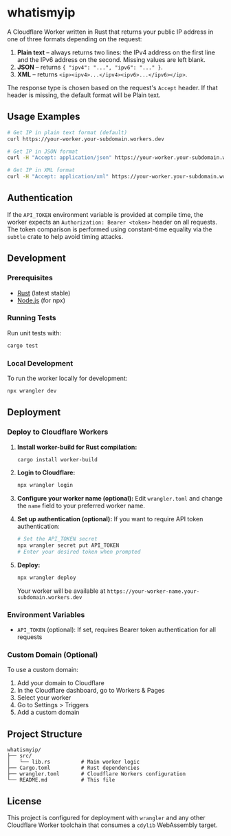 # whatismyip

A Cloudflare Worker written in Rust that returns your public IP address in one of three formats depending on the request:

1. **Plain text** – always returns two lines: the IPv4 address on the first line and the IPv6 address on the second. Missing values are left blank.
2. **JSON** – returns `{ "ipv4": "...", "ipv6": "..." }`.
3. **XML** – returns `<ip><ipv4>...</ipv4><ipv6>...</ipv6></ip>`.

The response type is chosen based on the request's `Accept` header. If that header is missing,
the default format will be Plain text.

## Usage Examples

```bash
# Get IP in plain text format (default)
curl https://your-worker.your-subdomain.workers.dev

# Get IP in JSON format
curl -H "Accept: application/json" https://your-worker.your-subdomain.workers.dev

# Get IP in XML format
curl -H "Accept: application/xml" https://your-worker.your-subdomain.workers.dev
```

## Authentication

If the `API_TOKEN` environment variable is provided at compile time, the worker
expects an `Authorization: Bearer <token>` header on all requests. The token
comparison is performed using constant-time equality via the `subtle` crate to
help avoid timing attacks.

## Development

### Prerequisites

- [Rust](https://rustup.rs/) (latest stable)
- [Node.js](https://nodejs.org/) (for npx)

### Running Tests

Run unit tests with:

```bash
cargo test
```

### Local Development

To run the worker locally for development:

```bash
npx wrangler dev
```

## Deployment

### Deploy to Cloudflare Workers

1. **Install worker-build for Rust compilation:**
   ```bash
   cargo install worker-build
   ```

2. **Login to Cloudflare:**
   ```bash
   npx wrangler login
   ```

3. **Configure your worker name (optional):**
   Edit `wrangler.toml` and change the `name` field to your preferred worker name.

4. **Set up authentication (optional):**
   If you want to require API token authentication:
   ```bash
   # Set the API_TOKEN secret
   npx wrangler secret put API_TOKEN
   # Enter your desired token when prompted
   ```

5. **Deploy:**
   ```bash
   npx wrangler deploy
   ```

   Your worker will be available at `https://your-worker-name.your-subdomain.workers.dev`

### Environment Variables

- `API_TOKEN` (optional): If set, requires Bearer token authentication for all requests

### Custom Domain (Optional)

To use a custom domain:

1. Add your domain to Cloudflare
2. In the Cloudflare dashboard, go to Workers & Pages
3. Select your worker
4. Go to Settings > Triggers
5. Add a custom domain

## Project Structure

```
whatismyip/
├── src/
│   └── lib.rs          # Main worker logic
├── Cargo.toml          # Rust dependencies
├── wrangler.toml       # Cloudflare Workers configuration
└── README.md           # This file
```

## License

This project is configured for deployment with `wrangler` and any other Cloudflare Worker toolchain that consumes a `cdylib` WebAssembly target.
